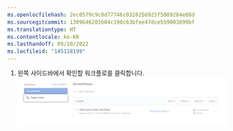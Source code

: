 ```yaml
---
ms.openlocfilehash: 2ec0579c9c0d77746c0328256925f5089284e08d
ms.sourcegitcommit: 1309b46201604c190c63bfee47dce559003899bf
ms.translationtype: HT
ms.contentlocale: ko-KR
ms.lasthandoff: 09/10/2022
ms.locfileid: "145118199"
---
```

1. 왼쪽 사이드바에서 확인할 워크플로를 클릭합니다.
  ![왼쪽 사이드바의 워크플로 목록](/assets/images/help/repository/superlinter-workflow-sidebar.png)
